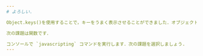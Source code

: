 ```yaml
---
# よろしい.

Object.keys()を使用することで，キーをうまく表示させることができました．オブジェクトのキーを列挙する必要があるときは，この方法を思い出してください．

次の課題は関数です．

コンソールで `javascripting` コマンドを実行します．次の課題を選択しましょう.
---
```

